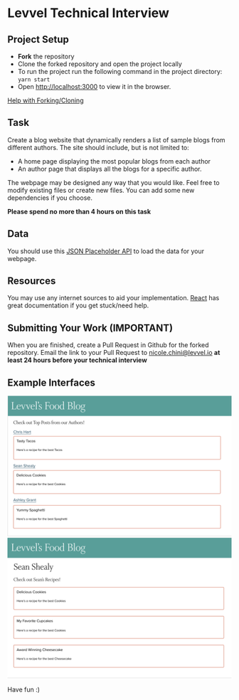 # Levvel Technical Interview

## Project Setup
- **Fork** the repository
- Clone the forked repository and open the project locally
- To run the project run the following command in the project directory:
`yarn start`
- Open [http://localhost:3000](http://localhost:3000) to view it in the browser.

[Help with Forking/Cloning](https://guides.github.com/activities/forking/)


## Task
Create a blog website that dynamically renders a list of sample blogs from different authors. The site should include, but is not limited to:
- A home page displaying the most popular blogs from each author
- An author page that displays all the blogs for a specific author.

The webpage may be designed any way that you would like. Feel free to modify existing files or create new files. You can add some new dependencies if you choose.

**Please spend no more than 4 hours on this task**

## Data
You should use this [JSON Placeholder API](https://jsonplaceholder.typicode.com/) to load the data for your webpage. 

## Resources
You may use any internet sources to aid your implementation. [React](https://reactjs.org/docs/getting-started.html) has great documentation if you get stuck/need help.

## Submitting Your Work (IMPORTANT)
When you are finished, create a Pull Request in Github for the forked repository. Email the link to your Pull Request to nicole.chini@levvel.io **at least 24 hours before your technical interview**

## Example Interfaces
![Home Page Example](home-page-example.png)
![Author Page Example](author-page-example.png)

Have fun :)